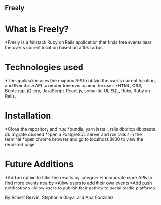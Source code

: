 ## Freely

# What is Freely?
*Freely is a fullstack Ruby on Rails application that finds free events near the user's current location based on a 10k radius. 

# Technologies used
*The application uses the mapbox API to obtain the user's current location, and Eventbrite API to render free events near the user. 
*HTML, CSS, Bootstrap, jQuery, JavaScript, React.js, semantic UI, SQL, Ruby, Ruby on Rails.
  
# Installation
*Clone the repository and run:
*bundle, yarn install, rails db:drop db:create db:migrate db:seed
*open a PostgreSQL server and run rails s in the terminal
*open chrome browser and go to localhost:3000 to view the rendered page. 

# Future Additions
*Add an option to filter the results by category
*Incorporate more APIs to find more events nearby
*Allow users to add their own events
*Add push notifications
*Allow users to publish their activity to social media platforms.

By Robert Beavin, Stephanie Olaya, and Ana Gonzalez

